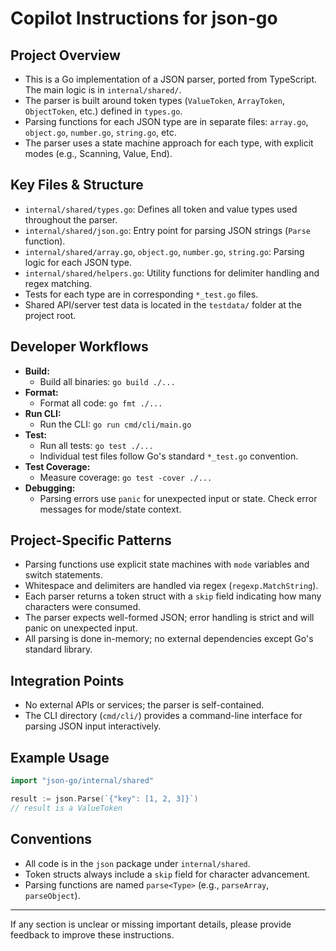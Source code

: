 # Copilot Instructions for json-go

## Project Overview

- This is a Go implementation of a JSON parser, ported from TypeScript. The main logic is in `internal/shared/`.
- The parser is built around token types (`ValueToken`, `ArrayToken`, `ObjectToken`, etc.) defined in `types.go`.
- Parsing functions for each JSON type are in separate files: `array.go`, `object.go`, `number.go`, `string.go`, etc.
- The parser uses a state machine approach for each type, with explicit modes (e.g., Scanning, Value, End).

## Key Files & Structure

- `internal/shared/types.go`: Defines all token and value types used throughout the parser.
- `internal/shared/json.go`: Entry point for parsing JSON strings (`Parse` function).
- `internal/shared/array.go`, `object.go`, `number.go`, `string.go`: Parsing logic for each JSON type.
- `internal/shared/helpers.go`: Utility functions for delimiter handling and regex matching.
- Tests for each type are in corresponding `*_test.go` files.
- Shared API/server test data is located in the `testdata/` folder at the project root.

## Developer Workflows

- **Build:**
  - Build all binaries: `go build ./...`
- **Format:**
  - Format all code: `go fmt ./...`
- **Run CLI:**
  - Run the CLI: `go run cmd/cli/main.go`
- **Test:**
  - Run all tests: `go test ./...`
  - Individual test files follow Go's standard `*_test.go` convention.
- **Test Coverage:**
  - Measure coverage: `go test -cover ./...`
- **Debugging:**
  - Parsing errors use `panic` for unexpected input or state. Check error messages for mode/state context.

## Project-Specific Patterns

- Parsing functions use explicit state machines with `mode` variables and switch statements.
- Whitespace and delimiters are handled via regex (`regexp.MatchString`).
- Each parser returns a token struct with a `skip` field indicating how many characters were consumed.
- The parser expects well-formed JSON; error handling is strict and will panic on unexpected input.
- All parsing is done in-memory; no external dependencies except Go's standard library.

## Integration Points

- No external APIs or services; the parser is self-contained.
- The CLI directory (`cmd/cli/`) provides a command-line interface for parsing JSON input interactively.

## Example Usage

```go
import "json-go/internal/shared"

result := json.Parse(`{"key": [1, 2, 3]}`)
// result is a ValueToken
```

## Conventions

- All code is in the `json` package under `internal/shared`.
- Token structs always include a `skip` field for character advancement.
- Parsing functions are named `parse<Type>` (e.g., `parseArray`, `parseObject`).

---

If any section is unclear or missing important details, please provide feedback to improve these instructions.
